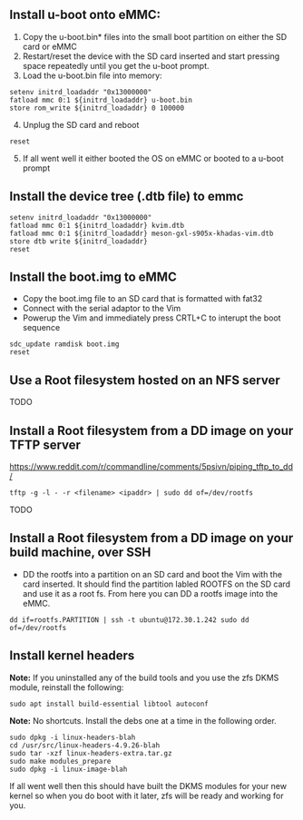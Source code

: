 ## Install u-boot onto eMMC:
1.  Copy the u-boot.bin* files into the small boot partition on either the SD
    card or eMMC
2.  Restart/reset the device with the SD card inserted and start pressing space
    repeatedly until you get the u-boot prompt.
3.  Load the u-boot.bin file into memory:
```
setenv initrd_loadaddr "0x13000000"
fatload mmc 0:1 ${initrd_loadaddr} u-boot.bin
store rom_write ${initrd_loadaddr} 0 100000
```
4.  Unplug the SD card and reboot
```
reset
```
5.  If all went well it either booted the OS on eMMC or booted to a u-boot
    prompt

## Install the device tree (.dtb file) to emmc
```
setenv initrd_loadaddr "0x13000000"
fatload mmc 0:1 ${initrd_loadaddr} kvim.dtb
fatload mmc 0:1 ${initrd_loadaddr} meson-gxl-s905x-khadas-vim.dtb
store dtb write ${initrd_loadaddr}
reset
```

## Install the boot.img to eMMC
* Copy the boot.img file to an SD card that is formatted with fat32
* Connect with the serial adaptor to the Vim
* Powerup the Vim and immediately press CRTL+C to interupt the boot sequence
```
sdc_update ramdisk boot.img
reset
```

## Use a Root filesystem hosted on an NFS server
TODO

## Install a Root filesystem from a DD image on your TFTP server
https://www.reddit.com/r/commandline/comments/5psivn/piping_tftp_to_dd/

```
tftp -g -l - -r <filename> <ipaddr> | sudo dd of=/dev/rootfs
```

TODO

## Install a Root filesystem from a DD image on your build machine, over SSH
* DD the rootfs into a partition on an SD card and boot the Vim with the card
inserted.  It should find the partition labled ROOTFS on the SD card and use it
as a root fs.  From here you can DD a rootfs image into the eMMC.

```
dd if=rootfs.PARTITION | ssh -t ubuntu@172.30.1.242 sudo dd of=/dev/rootfs
```

## Install kernel headers
**Note:** If you uninstalled any of the build tools and you use the zfs DKMS
module, reinstall the following:
```
sudo apt install build-essential libtool autoconf
```

**Note:** No shortcuts.  Install the debs one at a time in the following order.
```
sudo dpkg -i linux-headers-blah
cd /usr/src/linux-headers-4.9.26-blah
sudo tar -xzf linux-headers-extra.tar.gz
sudo make modules_prepare
sudo dpkg -i linux-image-blah
```

If all went well then this should have built the DKMS modules for your new
kernel so when you do boot with it later, zfs will be ready and working for you.
